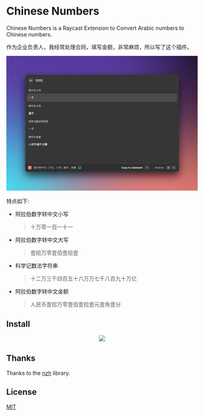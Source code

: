 # Chinese Numbers

Chinese Numbers is a Raycast Extension to Convert Arabic numbers to Chinese numbers.

作为企业负责人，我经常处理合同，填写金额，非常麻烦，所以写了这个插件。

![screenshot](./assets/screenshoot.png)

特点如下:

- 阿拉伯数字转中文小写
  > 十万零一百一十一
- 阿拉伯数字转中文大写
  > 壹拾万零壹佰壹拾壹
- 科学记数法字符串
  > 十二万三千四百五十六万万七千八百九十万亿
- 阿拉伯数字转中文金额
  > 人民币壹拾万零壹佰壹拾壹元壹角壹分

## Install

<p align="center">
<a title="Install Easy Dictionary Raycast Extension" href="https://www.raycast.com/isfeng/easydict#install">
    <img height="64" style="height: 64px" src="https://assets.raycast.com/isfeng/easydict/install_button@2x.png">
</a>
</p>

## Thanks

Thanks to the [nzh](https://github.com/cnwhy/nzh) library.

## License

[MIT](https://github.com/Jax0rz/chinese-capitalizated/blob/main/LICENSE)
